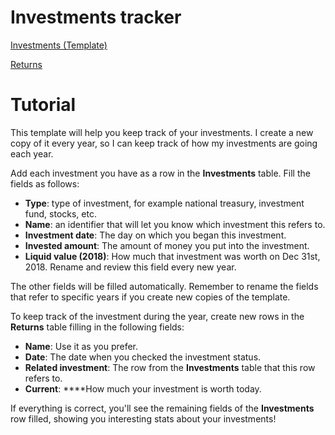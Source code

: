 # Investments tracker

[Investments (Template)](Investments%20tracker%20730990d5c0154222a9181e7a0a587f3c/Investments%20(Template)%20f593deb2948a4ca8a7ebf70ad0c364f5.csv)

[Returns](Investments%20tracker%20730990d5c0154222a9181e7a0a587f3c/Returns%2006f77e549b564ff5b832f8e9a90656c2.csv)

# Tutorial

This template will help you keep track of your investments. I create a new copy of it every year, so I can keep track of how my investments are going each year.

Add each investment you have as a row in the **Investments** table. Fill the fields as follows:

- **Type**: type of investment, for example national treasury, investment fund, stocks, etc.
- **Name**: an identifier that will let you know which investment this refers to.
- **Investment date**: The day on which you began this investment.
- **Invested amount**: The amount of money you put into the investment.
- **Liquid value (2018)**: How much that investment was worth on Dec 31st, 2018. Rename and review this field every new year.

The other fields will be filled automatically. Remember to rename the fields that refer to specific years if you create new copies of the template.

To keep track of the investment during the year, create new rows in the **Returns** table filling in the following fields:

- **Name**: Use it as you prefer.
- **Date**: The date when you checked the investment status.
- **Related investment**: The row from the **Investments** table that this row refers to.
- **Current**: ****How much your investment is worth today.

If everything is correct, you'll see the remaining fields of the **Investments** row filled, showing you interesting stats about your investments!